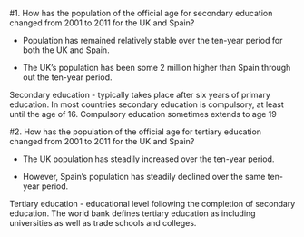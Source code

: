 #1. How has the population of the official age for secondary education changed from 2001 to 2011 for the UK and Spain? 

- Population has remained relatively stable over the ten-year period for both the UK and Spain. 

- The UK’s population has been some 2 million higher than Spain through out the ten-year period. 

Secondary education - typically takes place after six years of primary education. In most countries secondary education is compulsory, at least until the age of 16. Compulsory education sometimes extends to age 19

#2. How has the population of the official age for tertiary education changed from 2001 to 2011 for the UK and Spain? 

- The UK population has steadily increased over the ten-year period. 

- However, Spain’s population has steadily declined over the same ten-year period.

Tertiary education - educational level following the completion of secondary education. The world bank defines tertiary education as including universities as well as trade schools and colleges. 
